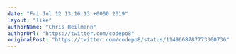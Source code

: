 ```yaml
---
date: "Fri Jul 12 13:16:13 +0000 2019"
layout: "like"
authorName: "Chris Heilmann"
authorUrl: "https://twitter.com/codepo8"
originalPost: "https://twitter.com/codepo8/status/1149668787773300736"
---
```

